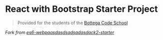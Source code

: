# React with Bootstrap Starter Project

> Provided for the students of the [Bottega Code School](https://bottega.tech/)

*Fork from [es6-webpaasdasdsadsadasdack2-starter](https://github.com/micooz/es6-webpack2-starter)*